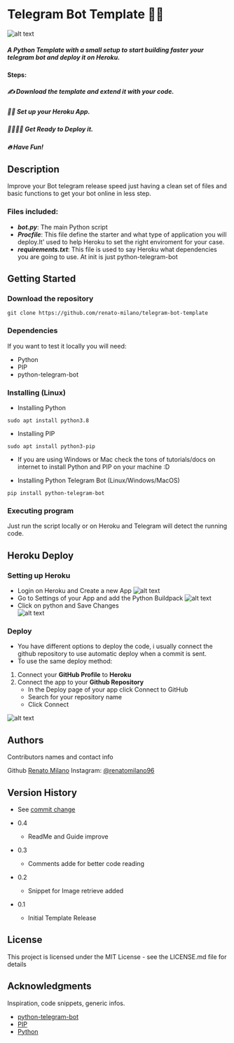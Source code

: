 # Telegram Bot Template 👨‍💻 
![alt text](https://miro.medium.com/max/1400/1*rK34spWM1alCH4Si5vEKjw.png)
##### A Python Template with a small setup to start building faster your telegram bot and deploy it on Heroku.

#### Steps:

##### ✍️ Download the template and extend it with your code.
##### 👨‍💻 Set up your Heroku App.
##### 🚀👨🏻‍🚀 Get Ready to Deploy it.
##### 🔥 Have Fun!

## Description

Improve your Bot telegram release speed just having a clean set of files and basic functions to get your bot online in less step.

### Files included:

* **_bot.py_**:
The main Python script
* **_Procfile_**:
This file define the starter and what type of application you will deploy.It' used to help Heroku to set the right enviroment for your case.
* **_requirements.txt_**:
This file is used to say Heroku what dependencies you are going to use. At init is just python-telegram-bot

## Getting Started

### Download the repository
```
git clone https://github.com/renato-milano/telegram-bot-template
```
### Dependencies
If you want to test it locally you will need:

* Python
* PIP
* python-telegram-bot

### Installing (Linux)

* Installing Python
```
sudo apt install python3.8
```
* Installing PIP
```
sudo apt install python3-pip
```
* If you are using Windows or Mac check the tons of tutorials/docs on internet to install Python and PIP on your machine :D

* Installing Python Telegram Bot (Linux/Windows/MacOS)
```
pip install python-telegram-bot
```
### Executing program

Just run the script locally or on Heroku and Telegram will detect the running code.   

## Heroku Deploy
### Setting up Heroku 

* Login on Heroku and Create a new App
![alt text](https://i.ibb.co/FB7rYJj/Schermata-da-2021-10-10-15-49-28.png)
* Go to Settings of your App and add the Python Buildpack
![alt text](https://i.ibb.co/hg5srd4/Schermata-da-2021-10-10-15-51-13.png)
* Click on python and Save Changes  
![alt text](https://i.ibb.co/yW1fGQ6/Schermata-da-2021-10-10-15-51-01.png)
### Deploy 
* You have different options to deploy the code, i usually connect the github repository to use automatic deploy when a commit is sent. 
* To use the same deploy method:
1. Connect your **GitHub Profile** to **Heroku**
2. Connect the app to your **__Github Repository__**
   - In the Deploy page of your app click Connect to GitHub
   - Search for your repository name
   - Click Connect
   
![alt text](https://i.ibb.co/JQ0F7Sv/Schermata-da-2021-10-10-15-50-27.png)

## Authors

Contributors names and contact info

Github [Renato Milano](https://github.com/renato-milano) 
Instagram: [@renatomilano96](https://www.instagram.com/renatomilano96/)

## Version History
* See [commit change](https://github.com/renato-milano/telegram-bot-template/commits/main)

* 0.4
    * ReadMe and Guide improve
* 0.3
    * Comments adde for better code reading
* 0.2
    * Snippet for Image retrieve added
* 0.1
    * Initial Template Release

## License

This project is licensed under the MIT License - see the LICENSE.md file for details

## Acknowledgments

Inspiration, code snippets, generic infos.
* [python-telegram-bot](https://pypi.org/project/python-telegram-bot/)
* [PIP](https://pypi.org/)
* [Python](https://www.python.org/)
